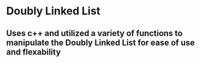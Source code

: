 # Doubly Linked List

## Uses c++ and utilized a variety of functions to manipulate the Doubly Linked List for ease of use and flexability
